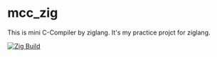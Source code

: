 # mcc_zig

This is mini C-Compiler by ziglang.
It's my practice projct for ziglang.

[![Zig Build](https://github.com/r-mutax/mcc_zig/actions/workflows/zig_build.yml/badge.svg)](https://github.com/r-mutax/mcc_zig/actions/workflows/zig_build.yml)